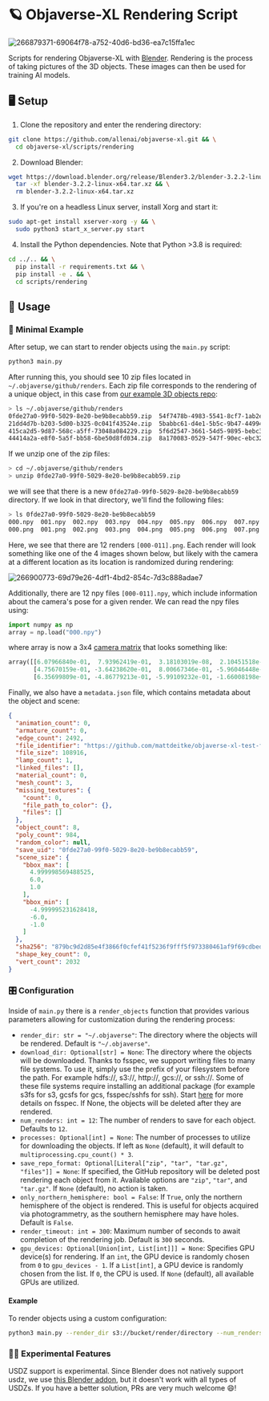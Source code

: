 # 🪐 Objaverse-XL Rendering Script

![266879371-69064f78-a752-40d6-bd36-ea7c15ffa1ec](https://github.com/allenai/objaverse-xl/assets/28768645/41edb8e3-d2f6-4299-a7f8-418f1ef28029)

Scripts for rendering Objaverse-XL with [Blender](https://www.blender.org/). Rendering is the process of taking pictures of the 3D objects. These images can then be used for training AI models.

## 🖥️ Setup

1. Clone the repository and enter the rendering directory:

```bash
git clone https://github.com/allenai/objaverse-xl.git && \
  cd objaverse-xl/scripts/rendering
```

2. Download Blender:

```bash
wget https://download.blender.org/release/Blender3.2/blender-3.2.2-linux-x64.tar.xz && \
  tar -xf blender-3.2.2-linux-x64.tar.xz && \
  rm blender-3.2.2-linux-x64.tar.xz
```

3. If you're on a headless Linux server, install Xorg and start it:

```bash
sudo apt-get install xserver-xorg -y && \
  sudo python3 start_x_server.py start
```

4. Install the Python dependencies. Note that Python >3.8 is required:

```bash
cd ../.. && \
  pip install -r requirements.txt && \
  pip install -e . && \
  cd scripts/rendering
```

## 📸 Usage

### 🐥 Minimal Example

After setup, we can start to render objects using the `main.py` script:

```bash
python3 main.py
```

After running this, you should see 10 zip files located in `~/.objaverse/github/renders`. Each zip file corresponds to the rendering of a unique object, in this case from [our example 3D objects repo](https://github.com/mattdeitke/objaverse-xl-test-files):

```bash
> ls ~/.objaverse/github/renders
0fde27a0-99f0-5029-8e20-be9b8ecabb59.zip  54f7478b-4983-5541-8cf7-1ab2e39a842e.zip  93499b75-3ee0-5069-8f4b-1bab60d2e6d6.zip
21dd4d7b-b203-5d00-b325-0c041f43524e.zip  5babbc61-d4e1-5b5c-9b47-44994bbf958e.zip  ab30e24f-1046-5257-8806-2e346f4efebe.zip
415ca2d5-9d87-568c-a5ff-73048a084229.zip  5f6d2547-3661-54d5-9895-bebc342c753d.zip
44414a2a-e8f0-5a5f-bb58-6be50d8fd034.zip  8a170083-0529-547f-90ec-ebc32eafe594.zip
```

If we unzip one of the zip files:

```bash
> cd ~/.objaverse/github/renders
> unzip 0fde27a0-99f0-5029-8e20-be9b8ecabb59.zip
```

we will see that there is a new `0fde27a0-99f0-5029-8e20-be9b8ecabb59` directory. If we look in that directory, we'll find the following files:

```bash
> ls 0fde27a0-99f0-5029-8e20-be9b8ecabb59
000.npy  001.npy  002.npy  003.npy  004.npy  005.npy  006.npy  007.npy  008.npy  009.npy  010.npy  011.npy  metadata.json
000.png  001.png  002.png  003.png  004.png  005.png  006.png  007.png  008.png  009.png  010.png  011.png
```

Here, we see that there are 12 renders `[000-011].png`. Each render will look something like one of the 4 images shown below, but likely with the camera at a different location as its location is randomized during rendering:

![266900773-69d79e26-4df1-4bd2-854c-7d3c888adae7](https://github.com/allenai/objaverse-xl/assets/28768645/440fe28e-4c5a-4460-a4df-6730028c0b22)

Additionally, there are 12 npy files `[000-011].npy`, which include information about the camera's pose for a given render. We can read the npy files using:

```python
import numpy as np
array = np.load("000.npy")
```

where array is now a 3x4 [camera matrix](https://en.wikipedia.org/wiki/Camera_matrix) that looks something like:

```python
array([[6.07966840e-01,  7.93962419e-01,  3.18103019e-08,  2.10451518e-07],
       [4.75670159e-01, -3.64238620e-01,  8.00667346e-01, -5.96046448e-08],
       [6.35699809e-01, -4.86779213e-01, -5.99109232e-01, -1.66008198e+00]])
```

Finally, we also have a `metadata.json` file, which contains metadata about the object and scene:

```json
{
  "animation_count": 0,
  "armature_count": 0,
  "edge_count": 2492,
  "file_identifier": "https://github.com/mattdeitke/objaverse-xl-test-files/blob/ead0bed6a76012452273bbe18d12e4d68a881956/example.abc",
  "file_size": 108916,
  "lamp_count": 1,
  "linked_files": [],
  "material_count": 0,
  "mesh_count": 3,
  "missing_textures": {
    "count": 0,
    "file_path_to_color": {},
    "files": []
  },
  "object_count": 8,
  "poly_count": 984,
  "random_color": null,
  "save_uid": "0fde27a0-99f0-5029-8e20-be9b8ecabb59",
  "scene_size": {
    "bbox_max": [
      4.999998569488525,
      6.0,
      1.0
    ],
    "bbox_min": [
      -4.999995231628418,
      -6.0,
      -1.0
    ]
  },
  "sha256": "879bc9d2d85e4f3866f0cfef41f5236f9fff5f973380461af9f69cdbed53a0da",
  "shape_key_count": 0,
  "vert_count": 2032
}
```

### 🎛 Configuration

Inside of `main.py` there is a `render_objects` function that provides various parameters allowing for customization during the rendering process:

- `render_dir: str = "~/.objaverse"`: The directory where the objects will be rendered. Default is `"~/.objaverse"`.
- `download_dir: Optional[str] = None`: The directory where the objects will be downloaded. Thanks to fsspec, we support writing files to many file systems. To use it, simply use the prefix of your filesystem before the path. For example hdfs://, s3://, http://, gcs://, or ssh://. Some of these file systems require installing an additional package (for example s3fs for s3, gcsfs for gcs, fsspec/sshfs for ssh). Start [here](https://github.com/rom1504/img2dataset#file-system-support) for more details on fsspec. If None, the objects will be deleted after they are rendered.
- `num_renders: int = 12`: The number of renders to save for each object. Defaults to `12`.
- `processes: Optional[int] = None`: The number of processes to utilize for downloading the objects. If left as `None` (default), it will default to `multiprocessing.cpu_count() * 3`.
- `save_repo_format: Optional[Literal["zip", "tar", "tar.gz", "files"]] = None`: If specified, the GitHub repository will be deleted post rendering each object from it. Available options are `"zip"`, `"tar"`, and `"tar.gz"`. If `None` (default), no action is taken.
- `only_northern_hemisphere: bool = False`: If `True`, only the northern hemisphere of the object is rendered. This is useful for objects acquired via photogrammetry, as the southern hemisphere may have holes. Default is `False`.
- `render_timeout: int = 300`: Maximum number of seconds to await completion of the rendering job. Default is `300` seconds.
- `gpu_devices: Optional[Union[int, List[int]]] = None`: Specifies GPU device(s) for rendering. If an `int`, the GPU device is randomly chosen from `0` to `gpu_devices - 1`. If a `List[int]`, a GPU device is randomly chosen from the list. If `0`, the CPU is used. If `None` (default), all available GPUs are utilized.

#### Example

To render objects using a custom configuration:

```bash
python3 main.py --render_dir s3://bucket/render/directory --num_renders 15 --only_northern_hemisphere True
```


### 🧑‍🔬️ Experimental Features

USDZ support is experimental. Since Blender does not natively support usdz, we use [this Blender addon](https://github.com/robmcrosby/BlenderUSDZ), but it doesn't work with all types of USDZs. If you have a better solution, PRs are very much welcome 😄!
